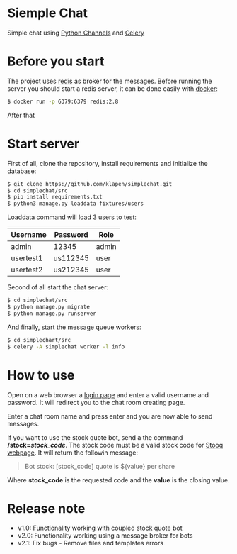 # Siemple Chat

Simple chat using [Python Channels](https://channels.readthedocs.io/en/latest/tutorial/part_1.html) and [Celery](http://docs.celeryproject.org/en/latest/index.html)

# Before you start

The project uses [redis](https://redis.io/) as broker for the messages. Before running the server you should start a redis server, it can be done easily with [docker]():

```sh
$ docker run -p 6379:6379 redis:2.8
```

After that 

# Start server

First of all, clone the repository, install requirements and initialize the database:

```sh
$ git clone https://github.com/klapen/simplechat.git
$ cd simplechat/src
$ pip install requirements.txt
$ python3 manage.py loaddata fixtures/users
```

Loaddata command will load 3 users to test:

| Username  | Password | Role  |
|-----------|----------|-------|
| admin     | 12345    | admin |
| usertest1 | us112345 | user  |
| usertest2 | us212345 | user  |

Second of all start the chat server:

```sh
$ cd simplechat/src
$ python manage.py migrate
$ python manage.py runserver
```

And finally, start the message queue workers:

```sh
$ cd simplechart/src
$ celery -A simplechat worker -l info
```

# How to use

Open on a web browser a [login page](http://127.0.0.1:8000/login/) and enter a valid username and password. It will redirect you to the chat room creating page.

Enter a chat room name and press enter and you are now able to send messages.

If you want to use the stock quote bot, send a the command __/stock=*stock_code*__. The stock code must be a valid stock code for [Stooq webpage](https://stooq.com/). It will return the followin message:

> Bot stock: [stock_code] quote is ${value} per share

Where **stock_code** is the requested code and the **value** is the closing value.

# Release note

- v1.0: Functionality working with coupled stock quote bot
- v2.0: Functionality working using a message broker for bots
- v2.1: Fix bugs - Remove files and templates errors

